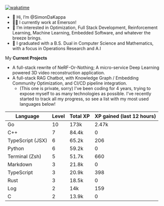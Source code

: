 
[![wakatime](https://wakatime.com/badge/user/50e6c678-94a9-4739-af51-360aeb113c51.svg)](https://wakatime.com/@50e6c678-94a9-4739-af51-360aeb113c51)

- 👋 Hi, I’m @SimonDaKappa
- 🧑‍💼 I currently work at Emerson!
- 👀 I’m interested in Optimization, Full Stack Development, Reinforcement Learning, Machine Learning, Embedded Software, and whatever the breeze brings.
- 🌱 I graduated with a B.S. Dual in Computer Science and Mathematics, with a focus in Operations Research and A.I

My **Current Projects** 
- A full-stack rewrite of NeRF-Or-Nothing; A micro-service Deep Learning powered 3D video reconstruction application.
- A full-stack RAG Chatbot, with Knowledge Graph / Embedding Community Optimization, and CI/CD pipeline integration.
  - (This one is private, sorry)
I've been coding for 4 years, trying to expose myself to as many technologies as possible. I've recently started to track all my progress, so see
a list with my most used languages below!

| Language | Level | Total XP | XP gained (last 12 hours) |
| --- | --- | --- | --- |
| Go | 10 | 173k | 2.47k |
| C++ | 7 | 84.4k | 0 |
| TypeScript (JSX) | 6 | 65.2k | 206 |
| Python | 6 | 59.2k | 0 |
| Terminal (Zsh) | 5 | 51.7k | 660 |
| Markdown | 3 | 21.8k | 0 |
| TypeScript | 3 | 20.9k | 398 |
| Rust | 3 | 18.5k | 0 |
| Log | 2 | 14k | 159 |
| C | 2 | 13.9k | 0 |